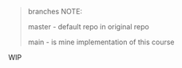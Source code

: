 > branches NOTE:
>
> master - default repo in original repo
> 
> main - is mine implementation of this course

WIP

